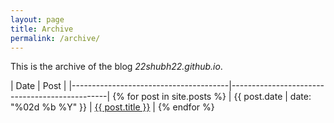 ```yaml
---
layout: page
title: Archive
permalink: /archive/
---
```


This is the archive of the blog *22shubh22.github.io*.

| Date                                  | Post                                          |
|---------------------------------------|-----------------------------------------------| {% for post in site.posts %}
| {{ post.date | date: "%02d %b %Y" }}  | <a href="{{ post.url }}">{{ post.title }}</a> | {% endfor %}
